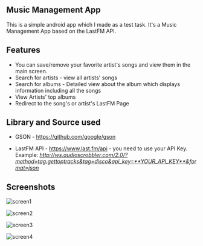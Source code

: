 Music Management App
---
This is a simple android app which I made as a test task. It's a Music Management App based on the LastFM API.

Features
---
* You can save/remove your favorite artist's songs and view them in the main screen.
* Search for artists - view all artists' songs
* Search for albums - Detailed view about the album which displays information including all the songs
* View Artists' top albums
* Redirect to the song's or artist's LastFM Page

Library and Source used
---
* GSON - https://github.com/google/gson

* LastFM API - https://www.last.fm/api - you need to use your API Key. Example: *http://ws.audioscrobbler.com/2.0/?method=tag.gettoptracks&tag=disco&api_key=**YOUR_API_KEY**&format=json*

Screenshots
---

![screen1](https://i.imgur.com/zcZ83fl.jpg)

![screen2](https://i.imgur.com/PIEQEn0.jpg)

![screen3](https://i.imgur.com/Ps9LvEk.jpg)

![screen4](https://i.imgur.com/sWvSv9z.jpg)
